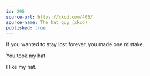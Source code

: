 ```yaml
---
id: 295
source-url: https://xkcd.com/405/
source-name: The hat guy (xkcd)
published: true
---
```


<p>If you wanted to stay lost forever, you made one mistake.</p>

<p>You took my hat.</p>

<p>I like my hat.</p>


